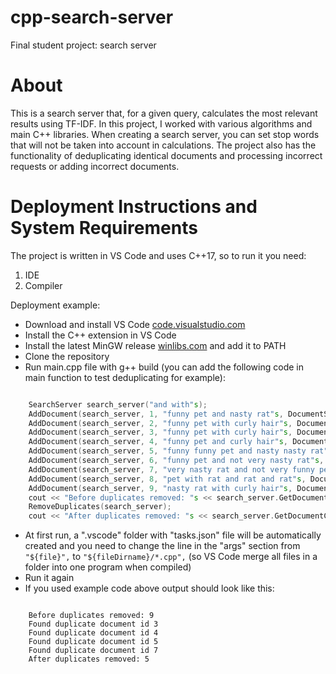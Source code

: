 # cpp-search-server

Final student project: search server

# About

This is a search server that, for a given query, calculates the most relevant results using TF-IDF.
In this project, I worked with various algorithms and main C++ libraries.
When creating a search server, you can set stop words that will not be taken into account in calculations. The project also has the functionality of deduplicating identical documents and processing incorrect requests or adding incorrect documents.

# Deployment Instructions and System Requirements

The project is written in VS Code and uses C++17, so to run it you need:
1. IDE
2. Compiler

Deployment example:
* Download and install VS Code [code.visualstudio.com](https://code.visualstudio.com/)
* Install the C++ extension in VS Code
* Install the latest MinGW release [winlibs.com](https://winlibs.com/#download-release) and add it to PATH
* Clone the repository
* Run main.cpp file with g++ build (you can add the following code in main function to test deduplicating for example):

```C++

    SearchServer search_server("and with"s);
    AddDocument(search_server, 1, "funny pet and nasty rat"s, DocumentStatus::ACTUAL, {7, 2, 7});
    AddDocument(search_server, 2, "funny pet with curly hair"s, DocumentStatus::ACTUAL, {1, 2});
    AddDocument(search_server, 3, "funny pet with curly hair"s, DocumentStatus::ACTUAL, {1, 2});
    AddDocument(search_server, 4, "funny pet and curly hair"s, DocumentStatus::ACTUAL, {1, 2});
    AddDocument(search_server, 5, "funny funny pet and nasty nasty rat"s, DocumentStatus::ACTUAL, {1, 2});
    AddDocument(search_server, 6, "funny pet and not very nasty rat"s, DocumentStatus::ACTUAL, {1, 2});
    AddDocument(search_server, 7, "very nasty rat and not very funny pet"s, DocumentStatus::ACTUAL, {1, 2});
    AddDocument(search_server, 8, "pet with rat and rat and rat"s, DocumentStatus::ACTUAL, {1, 2});
    AddDocument(search_server, 9, "nasty rat with curly hair"s, DocumentStatus::ACTUAL, {1, 2});
    cout << "Before duplicates removed: "s << search_server.GetDocumentCount() << endl;
    RemoveDuplicates(search_server);
    cout << "After duplicates removed: "s << search_server.GetDocumentCount() << endl;

```

* At first run, a ".vscode" folder with "tasks.json" file will be automatically created and you need to change the line in the "args" section from `"${file}",` to `"${fileDirname}/*.cpp",` (so VS Code merge all files in a folder into one program when compiled)
* Run it again
* If you used example code above output should look like this:

```

    Before duplicates removed: 9
    Found duplicate document id 3
    Found duplicate document id 4
    Found duplicate document id 5
    Found duplicate document id 7
    After duplicates removed: 5

```